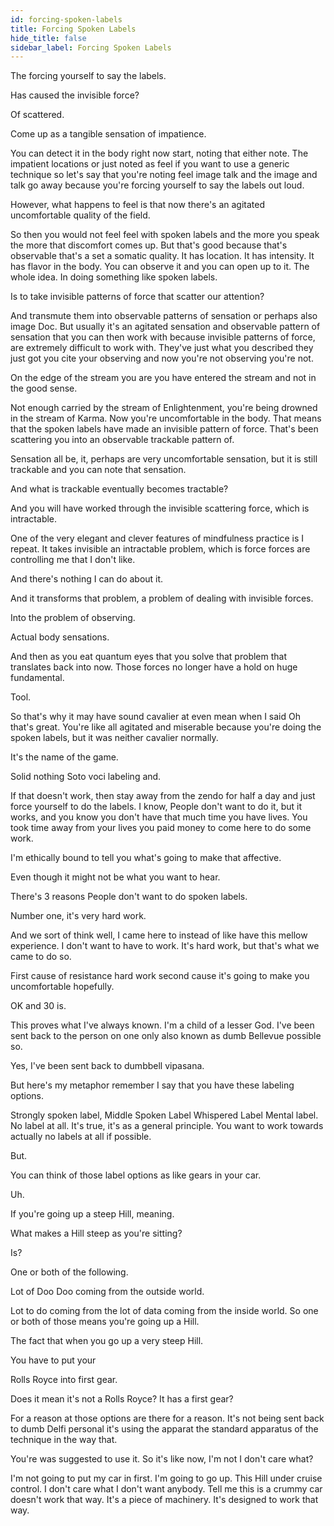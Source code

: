 ```yaml
---
id: forcing-spoken-labels
title: Forcing Spoken Labels
hide_title: false
sidebar_label: Forcing Spoken Labels
---
```

The forcing yourself to say the labels.

Has caused the invisible force?

Of scattered.

Come up as a tangible sensation of impatience.

You can detect it in the body right now start, noting that either note. The impatient locations or just noted as feel if you want to use a generic technique so let's say that you're noting feel image talk and the image and talk go away because you're forcing yourself to say the labels out loud.

However, what happens to feel is that now there's an agitated uncomfortable quality of the field.

So then you would not feel feel with spoken labels and the more you speak the more that discomfort comes up. But that's good because that's observable that's a set a somatic quality. It has location. It has intensity. It has flavor in the body. You can observe it and you can open up to it. The whole idea. In doing something like spoken labels.

Is to take invisible patterns of force that scatter our attention?

And transmute them into observable patterns of sensation or perhaps also image Doc. But usually it's an agitated sensation and observable pattern of sensation that you can then work with because invisible patterns of force, are extremely difficult to work with. They've just what you described they just got you cite your observing and now you're not observing you're not.

On the edge of the stream you are you have entered the stream and not in the good sense.

Not enough carried by the stream of Enlightenment, you're being drowned in the stream of Karma. Now you're uncomfortable in the body. That means that the spoken labels have made an invisible pattern of force. That's been scattering you into an observable trackable pattern of.

Sensation all be, it, perhaps are very uncomfortable sensation, but it is still trackable and you can note that sensation.

And what is trackable eventually becomes tractable?

And you will have worked through the invisible scattering force, which is intractable.

One of the very elegant and clever features of mindfulness practice is I repeat. It takes invisible an intractable problem, which is force forces are controlling me that I don't like.

And there's nothing I can do about it.

And it transforms that problem, a problem of dealing with invisible forces.

Into the problem of observing.

Actual body sensations.

And then as you eat quantum eyes that you solve that problem that translates back into now. Those forces no longer have a hold on huge fundamental.

Tool.

So that's why it may have sound cavalier at even mean when I said Oh that's great. You're like all agitated and miserable because you're doing the spoken labels, but it was neither cavalier normally.

It's the name of the game.

Solid nothing Soto voci labeling and.

If that doesn't work, then stay away from the zendo for half a day and just force yourself to do the labels. I know, People don't want to do it, but it works, and you know you don't have that much time you have lives. You took time away from your lives you paid money to come here to do some work.

I'm ethically bound to tell you what's going to make that affective.

Even though it might not be what you want to hear.

There's 3 reasons People don't want to do spoken labels.

Number one, it's very hard work.

And we sort of think well, I came here to instead of like have this mellow experience. I don't want to have to work. It's hard work, but that's what we came to do so.

First cause of resistance hard work second cause it's going to make you uncomfortable hopefully.

OK and 30 is.

This proves what I've always known. I'm a child of a lesser God. I've been sent back to the person on one only also known as dumb Bellevue possible so.

Yes, I've been sent back to dumbbell vipasana.

But here's my metaphor remember I say that you have these labeling options.

Strongly spoken label, Middle Spoken Label Whispered Label Mental label. No label at all. It's true, it's as a general principle. You want to work towards actually no labels at all if possible.

But.

You can think of those label options as like gears in your car.

Uh.

If you're going up a steep Hill, meaning.

What makes a Hill steep as you're sitting?

Is?

One or both of the following.

Lot of Doo Doo coming from the outside world.

Lot to do coming from the lot of data coming from the inside world. So one or both of those means you're going up a Hill.



The fact that when you go up a very steep Hill.

You have to put your

Rolls Royce into first gear.

Does it mean it's not a Rolls Royce? It has a first gear?

For a reason at those options are there for a reason. It's not being sent back to dumb Delfi personal it's using the apparat the standard apparatus of the technique in the way that.

You're was suggested to use it. So it's like now, I'm not I don't care what?

I'm not going to put my car in first. I'm going to go up. This Hill under cruise control. I don't care what I don't want anybody. Tell me this is a crummy car doesn't work that way. It's a piece of machinery. It's designed to work that way.

